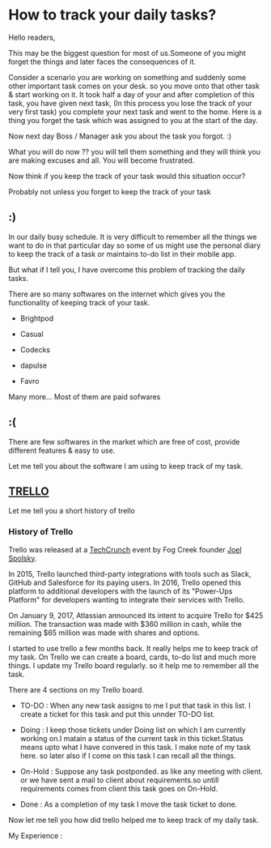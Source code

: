 # How to track your daily tasks?

Hello readers,

This may be the biggest question for most of us.Someone of you might forget the things and later faces the consequences of it.


Consider a scenario you are working on something and suddenly some other important task comes on your desk. so you move onto that other task & start working on it. It took half a day of your and after completion of this task, you have given next task, (In this process you lose the track of your very first task) you complete your next task and went to the home. 
Here is a thing you forget the task which was assigned to you at the start of the day.


Now next day Boss / Manager ask you about the task you forgot. 
:) 


What you will do now ?? you will tell them something and they will think you are making excuses and all. You will become frustrated. 


Now think if you keep the track of your task would this situation occur?


Probably not unless you forget to keep the track of your task 
## :)


In our daily busy schedule. It is very difficult to remember all the things we want to do in that particular day so some of us might use the personal diary to keep the track of a task or maintains to-do list in their mobile app.


But what if I tell you, I have overcome this problem of tracking the daily tasks.


There are so many softwares on the internet which gives you the functionality of keeping track of your task.

+ Brightpod

+ Casual

+ Codecks

+ dapulse

+ Favro

Many more...
Most of them are paid sofwares 
## :(


There are few softwares in the market which are free of cost, provide different features & easy to use.

Let me tell you about the software I am using to keep track of my task.


## [TRELLO](https://trello.com)

Let me tell you a short history of trello


### History of Trello


Trello was released at a [TechCrunch](https://en.wikipedia.org/wiki/TechCrunch) event by Fog Creek founder [Joel Spolsky](https://en.wikipedia.org/wiki/Joel_Spolsky).

In 2015, Trello launched third-party integrations with tools such as Slack, GitHub and Salesforce for its paying users. In 2016, Trello opened this platform to additional developers with the launch of its "Power-Ups Platform" for developers wanting to integrate their services with Trello.

On January 9, 2017, Atlassian announced its intent to acquire Trello for $425 million. The transaction was made with $360 million in cash, while the remaining $65 million was made with shares and options.


I started to use trello a few months back. It really helps me to keep track of my task. On Trello we can create a board, cards, to-do list and much more things. I update my Trello board regularly. so it help me to remember all the task.

There are 4 sections on my Trello board. 

+ TO-DO : When any new task assigns to me I put that task in this list. I create a ticket for this task and put this unnder TO-DO list.


+ Doing : I keep those tickets under Doing list on which I am currently working on.I matain a status of the current task in this ticket.Status means upto what I have convered in this task. I make note of my task here. so later also if I come on this task I can recall all the things.


+ On-Hold : Suppose any task postponded. as like any meeting with client. or we have sent a mail to client about requirements.so untill requirements comes from client this task goes on On-Hold.


+ Done : As a completion of my task I move the task ticket to done.


Now let me tell you how did trello helped me to keep track of my daily task.

My Experience : 











